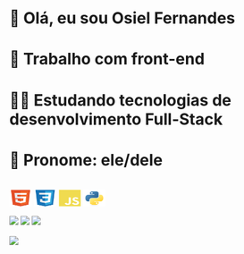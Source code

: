 # 👋 Olá, eu sou Osiel Fernandes
# 🤵 Trabalho com front-end
# 👨‍🎓 Estudando tecnologias de desenvolvimento Full-Stack
# 👨 Pronome: ele/dele

<div style="display: inline_block"><br>
  <img align="center" alt="Osiel-Fernandes-HTML" height="30" width="40" src="https://raw.githubusercontent.com/devicons/devicon/master/icons/html5/html5-original.svg">
  <img align="center" alt="Osiel-Fernandes-CSS" height="30" width="40" src="https://raw.githubusercontent.com/devicons/devicon/master/icons/css3/css3-original.svg">
   <img align="center" alt="Osiel-Fernandes-Js" height="30" width="40" src="https://raw.githubusercontent.com/devicons/devicon/master/icons/javascript/javascript-plain.svg">
  <img align="center" alt="Osiel-Fernandes-Python" height="30" width="40" src="https://raw.githubusercontent.com/devicons/devicon/master/icons/python/python-original.svg">
</div>
<br>
<div> 
 	<a href="https://discord.gg/mr.ozy." target="_blank"><img src="https://img.shields.io/badge/Discord-7289DA?style=for-the-badge&logo=discord&logoColor=white" target="_blank"></a> 
  <a href = "mailto:osiel.fernandes.83gmail.com"><img src="https://img.shields.io/badge/-Gmail-%23333?style=for-the-badge&logo=gmail&logoColor=white" target="_blank"></a>
  <a href="https://www.linkedin.com/in/osiel-fernandes-b22179177" target="_blank"><img src="https://img.shields.io/badge/-LinkedIn-%230077B5?style=for-the-badge&logo=linkedin&logoColor=white" target="_blank"></a>
  </div>
<br>

<picture>
  <source
    srcset="https://github-readme-stats.vercel.app/api?username=Osi-83&show_icons=true&theme=dark"
    media="(prefers-color-scheme: dark)"
  />
  <source
    srcset="https://github-readme-stats.vercel.app/api?username=Osi-83&show_icons=true"
    media="(prefers-color-scheme: light), (prefers-color-scheme: no-preference)"
  />
  <img src="https://github-readme-stats.vercel.app/api?username=Osi-83&show_icons=true" />
</picture>

